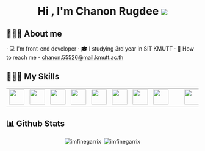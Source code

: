 <h1 align="center">Hi , I'm Chanon Rugdee <img src="https://media.giphy.com/media/hvRJCLFzcasrR4ia7z/giphy.gif" width="35"></h1>

## 💁🏻‍♂️ About me
⋅ 💻 I'm front-end developer
⋅ 🎓 I studying 3rd year in SIT KMUTT
⋅ 📮 How to reach me - [chanon.55526@mail.kmutt.ac.th](chanon.55526@mail.kmutt.ac.th)


## 🧑🏻‍💻 My Skills
<table align="center">
  <tr>
    <td><img src="https://www.svgrepo.com/show/373669/html.svg" height="40" width="40" /></td>
    <td><img src="https://www.svgrepo.com/show/373535/css.svg" height="40" width="40" /></td>
    <td><img src="https://www.svgrepo.com/show/355081/js.svg" height="40" width="40" /></td>
    <td><img src="https://www.svgrepo.com/show/303494/vue-9-logo.svg" height="40" width="40" /></td>
    <td><img src="https://www.svgrepo.com/show/374118/tailwind.svg" height="40" width="40" /></td>
    <td><img src="https://www.svgrepo.com/show/353498/bootstrap.svg" height="40" width="40" /></td>
    <td><img src="https://www.svgrepo.com/show/349418/java.svg" height="40" width="40" /></td>
    <td><img src="https://www.svgrepo.com/show/354202/postman-icon.svg" height="40" width="40" /></td>
    <td><img src="https://raw.githubusercontent.com/devicons/devicon/master/icons/mysql/mysql-original-wordmark.svg" alt="mysql" width="40" height="40"/></td>
    <td><img src="https://raw.githubusercontent.com/devicons/devicon/master/icons/oracle/oracle-original.svg" alt="oracle" width="40" height="40"/></td>
    <td><img src="https://www.svgrepo.com/show/373623/git.svg" height="40" width="40" /></td>
    <td><img src="https://www.svgrepo.com/show/331370/docker.svg" height="40" width="40" /></td>
    <td><img src="https://www.svgrepo.com/show/353733/figma.svg" height="40" width="40" /></td>
  </tr>
</table>

## 📊 Github Stats
<p align="center"><img  src="https://github-readme-stats.vercel.app/api/top-langs?username=imfinegarrix&show_icons=true&locale=en&layout=compact&theme=github_dark" alt="imfinegarrix" />
&nbsp;<img  src="https://github-readme-stats.vercel.app/api?username=imfinegarrix&show_icons=true&locale=en&theme=github_dark" alt="imfinegarrix" /></p>
